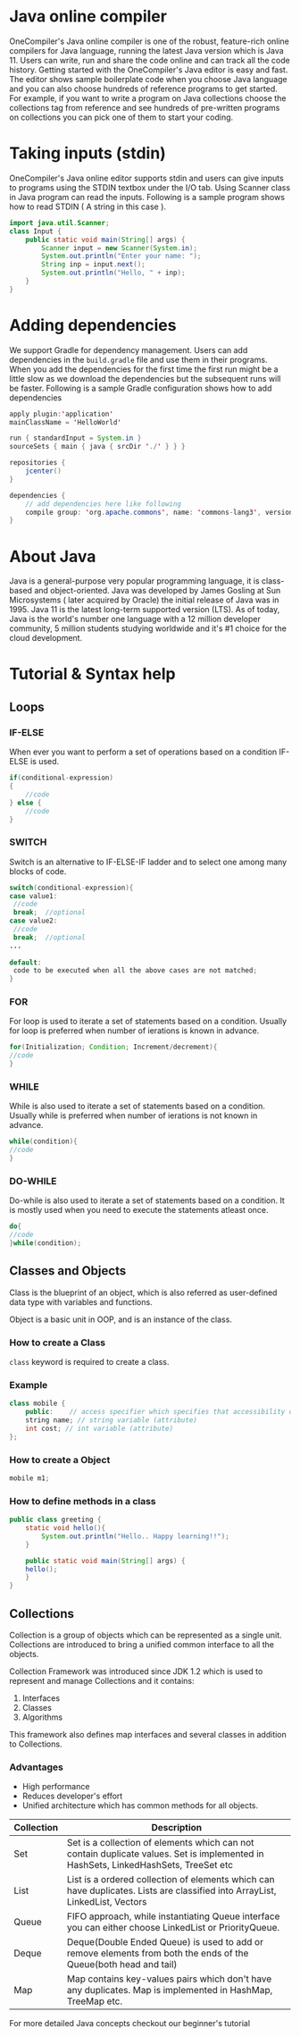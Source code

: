 # Java online compiler
OneCompiler's Java online compiler is one of the robust, feature-rich online compilers for Java language, running the latest Java version which is Java 11. Users can write, run and share the code online and can track all the code history. Getting started with the OneCompiler's Java editor is easy and fast. The editor shows sample boilerplate code when you choose Java language and you can also choose hundreds of reference programs to get started. For example, if you want to write a program on Java collections choose the collections tag from reference and see hundreds of pre-written programs on collections you can pick one of them to start your coding. 

# Taking inputs (stdin)
OneCompiler's Java online editor supports stdin and users can give inputs to programs using the STDIN textbox under the I/O tab. Using Scanner class in Java program can read the inputs. Following is a sample program shows how to read STDIN ( A string in this case ).

```java
import java.util.Scanner;
class Input {
    public static void main(String[] args) {
    	Scanner input = new Scanner(System.in);
    	System.out.println("Enter your name: ");
    	String inp = input.next();
    	System.out.println("Hello, " + inp);
    }
}
```

# Adding dependencies 
We support Gradle for dependency management. Users can add dependencies in the `build.gradle` file and use them in their programs. When you add the dependencies for the first time the first run might be a little slow as we download the dependencies but the subsequent runs will be faster. Following is a sample Gradle configuration shows how to add dependencies

```java
apply plugin:'application'
mainClassName = 'HelloWorld'

run { standardInput = System.in }
sourceSets { main { java { srcDir './' } } }

repositories {
    jcenter()
}

dependencies {
    // add dependencies here like following
    compile group: 'org.apache.commons', name: 'commons-lang3', version: '3.9'
}
```
# About Java

Java is a general-purpose very popular programming language, it is class-based and object-oriented. Java was developed by James Gosling at Sun Microsystems ( later acquired by Oracle) the initial release of Java was in 1995. Java 11 is the latest long-term supported version (LTS). As of today, Java is the world's number one language with a 12 million developer community, 5 million students studying worldwide and it's #1 choice for the cloud development.

# Tutorial & Syntax help 

## Loops
### IF-ELSE

When ever you want to perform a set of operations based on a condition IF-ELSE is used.

```java
if(conditional-expression)
{
    //code
} else {
    //code
}
```
### SWITCH

Switch is an alternative to IF-ELSE-IF ladder and to select one among many blocks of code.

```java
switch(conditional-expression){    
case value1:    
 //code    
 break;  //optional  
case value2:    
 //code    
 break;  //optional  
...    
    
default:     
 code to be executed when all the above cases are not matched;    
} 
```
### FOR

For loop is used to iterate a set of statements based on a condition. Usually for loop is preferred when number of ierations is known in advance.

```java
for(Initialization; Condition; Increment/decrement){  
//code  
} 
```
### WHILE

While is also used to iterate a set of statements based on a condition. Usually while is preferred when number of ierations is not known in advance.

```java
while(condition){  
//code 
}  
```
### DO-WHILE
Do-while is also used to iterate a set of statements based on a condition. It is mostly used when you need to execute the statements atleast once.

```java
do{  
//code 
}while(condition); 
```
## Classes and Objects

Class is the blueprint of an object, which is also referred as user-defined data type with variables and functions.

Object is a basic unit in OOP, and is an instance of the class.

### How to create a Class

`class` keyword is required to create a class.

### Example

```java
class mobile {
    public:    // access specifier which specifies that accessibility of class members 
    string name; // string variable (attribute)
    int cost; // int variable (attribute)
};

```
### How to create a Object

```java
mobile m1;
```
### How to define methods in a class

```java
public class greeting {
    static void hello(){
        System.out.println("Hello.. Happy learning!!");
    }

    public static void main(String[] args) {
    hello();
    }
}

``` 

## Collections

Collection is a group of objects which can be represented as a single unit. Collections are introduced to bring a unified common interface to all the objects.

Collection Framework was introduced since JDK 1.2 which is used to represent and manage Collections and it contains:
1. Interfaces
2. Classes
3. Algorithms

This framework also defines map interfaces and several classes in addition to Collections.

### Advantages
* High performance
* Reduces developer's effort
* Unified architecture which has common methods for all objects.

|Collection|Description|
|-----|-----|
|Set| Set is a collection of elements which can not contain duplicate values. Set is implemented in HashSets, LinkedHashSets, TreeSet etc|
|List| List is a ordered collection of elements which can have duplicates. Lists are classified into ArrayList, LinkedList, Vectors|
|Queue| FIFO approach, while instantiating Queue interface you can either choose LinkedList or PriorityQueue.|
|Deque| Deque(Double Ended Queue) is used to add or remove elements from both the ends of the Queue(both head and tail)|
|Map| Map contains key-values pairs which don't have any duplicates. Map is implemented in HashMap, TreeMap etc.|

For more detailed Java concepts checkout our beginner's tutorial 


